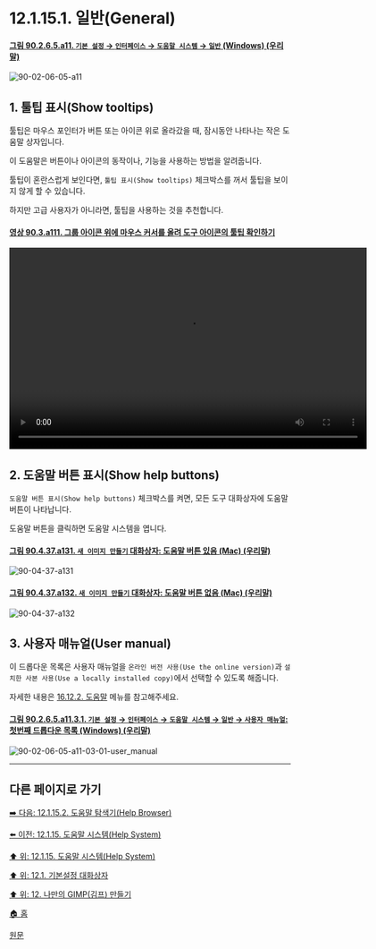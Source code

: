 # 12.1.15.1. 일반(General)

<a id="90-02-06-05-a11"></a>

#### [그림 90.2.6.5.a11. `기본 설정` → `인터페이스` → `도움말 시스템` → `일반` (Windows) (우리말)](./90-02-06-05-help-system.md#90-02-06-05-a11)
![90-02-06-05-a11](https://github.com/wonder13662/gimp/assets/15767104/fccf5eed-4870-4944-9a96-286fa0f6e72d)

## 1. 툴팁 표시(Show tooltips)
툴팁은 마우스 포인터가 버튼 또는 아이콘 위로 올라갔을 때, 잠시동안 나타나는 작은 도움말 상자입니다.

이 도움말은 버튼이나 아이콘의 동작이나, 기능을 사용하는 방법을 알려줍니다.

툴팁이 혼란스럽게 보인다면, `툴팁 표시(Show tooltips)` 체크박스를 꺼서 툴팁을 보이지 않게 할 수 있습니다.

하지만 고급 사용자가 아니라면, 툴팁을 사용하는 것을 추천합니다.

<a id="90-03-a111"></a>

#### [영상 90.3.a111. 그룹 아이콘 위에 마우스 커서를 올려 도구 아이콘의 툴팁 확인하기](./90-03-00-toolbox.md#90-03-a111)
<video controls="controls" width="640" height="360" environment="MacOS:Sonoma 14.2.1 GIMP 2.10.36" src="https://github.com/wonder13662/gimp/assets/15767104/b8ea8940-8743-488e-a46f-b8158f8886d9"></video>

## 2. 도움말 버튼 표시(Show help buttons)
`도움말 버튼 표시(Show help buttons)` 체크박스를 켜면, 모든 도구 대화상자에 도움말 버튼이 나타납니다.

도움말 버튼을 클릭하면 도움말 시스템을 엽니다.

<a id="90-04-37-a131"></a>

#### [그림 90.4.37.a131. `새 이미지 만들기` 대화상자: 도움말 버튼 있음 (Mac) (우리말)](./90-04-0037-create_a_new_image.md#90-04-37-a131)
![90-04-37-a131](https://github.com/wonder13662/gimp/assets/15767104/b894f5ae-9e93-4947-a819-051500d27088)

<a id="90-04-37-a132"></a>

#### [그림 90.4.37.a132. `새 이미지 만들기` 대화상자: 도움말 버튼 없음 (Mac) (우리말)](./90-04-0037-create_a_new_image.md#90-04-37-a132)
![90-04-37-a132](https://github.com/wonder13662/gimp/assets/15767104/43ce01b3-d63a-40b8-b864-c25cb26e02a3)

## 3. 사용자 매뉴얼(User manual)
이 드롭다운 목록은 사용자 매뉴얼을 `온라인 버전 사용(Use the online version)`과 `설치한 사본 사용(Use a locally installed copy)`에서 선택할 수 있도록 해줍니다.

자세한 내용은 [16.12.2. 도움말](./16-12-02-help.md) 메뉴를 참고해주세요.

<a id="90-02-06-05-a11-03-01"></a>

#### [그림 90.2.6.5.a11.3.1. `기본 설정` → `인터페이스` → `도움말 시스템` → `일반` → `사용자 매뉴얼`: 첫번째 드롭다운 목록 (Windows) (우리말)](./90-02-06-05-help-system.md#90-02-06-05-a11-03-01)
![90-02-06-05-a11-03-01-user_manual](https://github.com/wonder13662/gimp/assets/15767104/738dbb87-ad5f-427e-bea5-ccf6a4533841)

***

## 다른 페이지로 가기

[➡️ 다음: 12.1.15.2. 도움말 탐색기(Help Browser)](./12-01-15-02-help_browser.md)

[⬅️ 이전: 12.1.15. 도움말 시스템(Help System)](./12-01-15-00-help_system.md)

[⬆️ 위: 12.1.15. 도움말 시스템(Help System)](./12-01-15-00-help_system.md)

[⬆️ 위: 12.1. 기본설정 대화상자](./12-01-00-preference-dialog.md)

[⬆️ 위: 12. 나만의 GIMP(김프) 만들기](./12-00-enrich-my-gimp.md)

[🏠 홈](./00-home.md)

[원문](https://docs.gimp.org/2.10/ko/gimp-pimping.html#idm8544)
